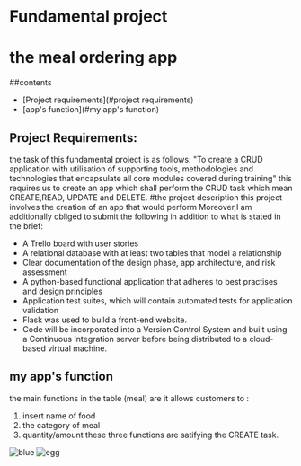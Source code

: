 # Fundamental project
# the meal ordering app

##contents
* [Project requirements](#project requirements)
* [app's function](#my app's function)




## Project Requirements:
the task of this fundamental project is as follows:
"To create a CRUD application with utilisation of supporting tools,
methodologies and technologies that encapsulate all core modules
covered during training"
this requires us to create an app which shall perform the CRUD task which mean CREATE,READ, UPDATE and DELETE.
#the project description
this project involves the creation of an app that would perform 
Moreover,I am additionally obliged to submit the following in addition to what is stated in the brief:
* A Trello board with user stories 
* A relational database with at least two tables that model a relationship 
* Clear documentation of the design phase, app architecture, and risk assessment 
* A python-based functional application that adheres to best practises and design principles 
* Application test suites, which will contain automated tests for application validation 
* Flask was used to build a front-end website. 
* Code will be incorporated into a Version Control System and built using a Continuous Integration server before being distributed to a cloud-based virtual machine.


## my app's function

the main functions  in the table (meal) are it allows customers to :

1) insert name of food
2) the category of meal
3) quantity/amount
these three functions are satifying the CREATE task.


![blue](https://cdn.images.express.co.uk/img/dynamic/footballteams/x256/20.png)
![egg](https://qa-courseware-images.s3.eu-west-2.amazonaws.com/markdown/links_images/000.jpeg)
